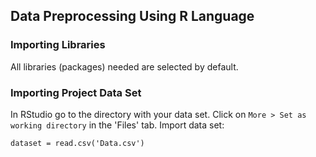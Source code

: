 ## Data Preprocessing Using R Language

### Importing Libraries
All libraries (packages) needed are selected by default.

### Importing Project Data Set
In RStudio go to the directory with your data set. Click on `More > Set as working directory` in the 'Files' tab. Import data set:
```
dataset = read.csv('Data.csv')
```
